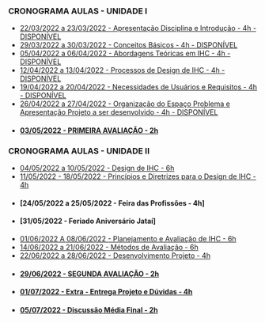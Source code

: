 ### CRONOGRAMA AULAS - UNIDADE I
- [22/03/2022 a 23/03/2022 - Apresentação Disciplina e Introdução - 4h - DISPONÍVEL](aula01.md)
- [29/03/2022 a 30/03/2022 - Conceitos Básicos - 4h - DISPONÍVEL](aula02.md)
- [05/04/2022 a 06/04/2022 - Abordagens Teóricas em IHC - 4h - DISPONÍVEL](aula03.md)
- [12/04/2022 a 13/04/2022 - Processos de Design de IHC - 4h - DISPONÍVEL](aula04.md)
- [19/04/2022 a 20/04/2022 - Necessidades de Usuários e Requisitos - 4h - DISPONÍVEL](aula05.md)
- [26/04/2022 a 27/04/2022 - Organização do Espaço Problema e Apresentação Projeto a ser desenvolvido - 4h - DISPONÍVEL](aula06.md)
- #### [03/05/2022 - PRIMEIRA AVALIAÇÃO - 2h]()
### CRONOGRAMA AULAS - UNIDADE II
- [04/05/2022 a 10/05/2022 - Design de IHC - 6h](aula07.md)
- [11/05/2022 - 18/05/2022 - Princípios e Diretrizes para o Design de IHC - 4h]()
- #### [24/05/2022 a 25/05/2022 - Feira das Profissões - 4h]
- #### [31/05/2022 - Feriado Aniversário Jataí]
- [01/06/2022 A 08/06/2022 - Planejamento e Avaliação de IHC - 6h]()
- [14/06/2022 a 21/06/2022 - Métodos de Avaliação - 6h]()
- [22/06/2022 a 28/06/2022 - Desenvolvimento Projeto - 4h]()
- #### [29/06/2022 - SEGUNDA AVALIAÇÃO - 2h]()
- #### [01/07/2022 - Extra - Entrega Projeto e Dúvidas - 4h]()
- #### [05/07/2022 - Discussão Média Final - 2h]()
